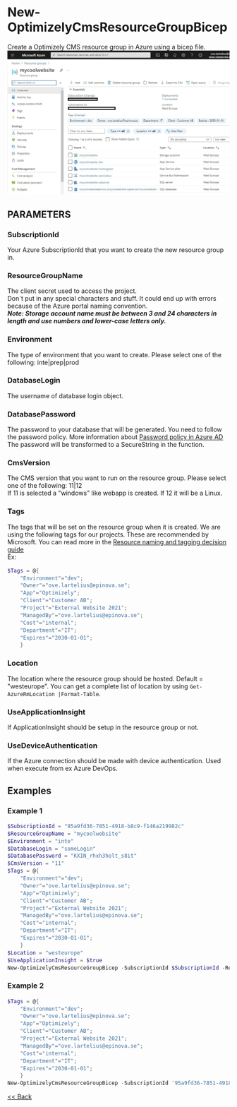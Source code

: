 # New-OptimizelyCmsResourceGroupBicep
Create a Optimizely CMS resource group in Azure using a bicep file.  
![Example of created resource group in Azure](ResourceGroupInAzure2.jpg)  

## PARAMETERS 
### SubscriptionId
Your Azure SubscriptionId that you want to create the new resource group in.

### ResourceGroupName
The client secret used to access the project.  
Don´t put in any special characters and stuff. It could end up with errors because of the Azure portal naming convention.  
_**Note: Storage account name must be between 3 and 24 characters in length and use numbers and lower-case letters only.**_

### Environment
The type of environment that you want to create. Please select one of the following: inte|prep|prod

### DatabaseLogin
The username of database login object.

### DatabasePassword
The password to your database that will be generated. You need to follow the password policy. More information about [Password policy in Azure AD](https://docs.microsoft.com/en-us/previous-versions/azure/jj943764(v=azure.100)?redirectedfrom=MSDN)  
The password will be transformed to a SecureString in the function.

### CmsVersion
The CMS version that you want to run on the resource group. Please select one of the following: 11|12  
If 11 is selected a "windows" like webapp is created. If 12 it will be a Linux.  

### Tags
The tags that will be set on the resource group when it is created. We are using the following tags for our projects. These are recommended by Microsoft. You can read more in the [Resource naming and tagging decision guide](https://docs.microsoft.com/en-us/azure/cloud-adoption-framework/ready/azure-best-practices/naming-and-tagging)  
Ex: 
```powershell
$Tags = @{
    "Environment"="dev";
    "Owner"="ove.lartelius@epinova.se";
    "App"="Optimizely";
    "Client"="Customer AB";
    "Project"="External Website 2021";
    "ManagedBy"="ove.lartelius@epinova.se";
    "Cost"="internal";
    "Department"="IT";
    "Expires"="2030-01-01";
    }
```

### Location
The location where the resource group should be hosted. Default = "westeurope". You can get a complete list of location by using ```Get-AzureRmLocation |Format-Table```.

### UseApplicationInsight
If ApplicationInsight should be setup in the resource group or not.

### UseDeviceAuthentication
If the Azure connection should be made with device authentication. Used when execute from ex Azure DevOps.

## Examples
### Example 1
```powershell
$SubscriptionId = "95a9fd36-7851-4918-b8c9-f146a219982c"
$ResourceGroupName = "mycoolwebsite"
$Environment = "inte"
$DatabaseLogin = "someLogin"
$DatabasePassword = "KXIN_rhxh3holt_s8it"
$CmsVersion = "11"
$Tags = @{
    "Environment"="dev";
    "Owner"="ove.lartelius@epinova.se";
    "App"="Optimizely";
    "Client"="Customer AB";
    "Project"="External Website 2021";
    "ManagedBy"="ove.lartelius@epinova.se";
    "Cost"="internal";
    "Department"="IT";
    "Expires"="2030-01-01";
    }
$Location = "westeurope"
$UseApplicationInsight = $true
New-OptimizelyCmsResourceGroupBicep -SubscriptionId $SubscriptionId -ResourceGroupName $ResourceGroupName -Environment $Environment -DatabaseLogin $DatabaseLogin -DatabasePassword $DatabasePassword -Tags $Tags -CmsVersion $CmsVersion -Location $Location -UseApplicationInsight $UseApplicationInsight
```

### Example 2
```powershell
$Tags = @{
    "Environment"="dev";
    "Owner"="ove.lartelius@epinova.se";
    "App"="Optimizely";
    "Client"="Customer AB";
    "Project"="External Website 2021";
    "ManagedBy"="ove.lartelius@epinova.se";
    "Cost"="internal";
    "Department"="IT";
    "Expires"="2030-01-01";
    }
New-OptimizelyCmsResourceGroupBicep -SubscriptionId '95a9fd36-7851-4918-b8c9-f146a219982c' -ResourceGroupName 'mycoolwebsite' -Environment 'inte' -DatabaseLogin 'somelogin' -DatabasePassword 'KXIN_rhxh3holt_s8it' -Tags $Tags -CmsVersion '11' -Location 'westeurope' -UseApplicationInsight $true -UseDeviceAuthentication $true 
```

[<< Back](/README.md)